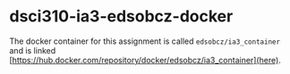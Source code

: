 # dsci310-ia3-edsobcz-docker

The docker container for this assignment is called `edsobcz/ia3_container` and is linked [https://hub.docker.com/repository/docker/edsobcz/ia3_container](here).
